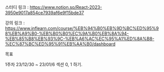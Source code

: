 스터디 링크 : https://www.notion.so/React-2023-3950e9017a854ce7939af6e9f15bde37


강의 링크 : https://www.inflearn.com/course/%EB%94%B0%EB%9D%BC%ED%95%98%EB%A9%B0-%EB%B0%B0%EC%9A%B0%EB%8A%94-%EB%85%B8%EB%93%9C-%EB%A6%AC%EC%95%A1%ED%8A%B8-%EC%87%BC%ED%95%91%EB%AA%B0/dashboard


목표


1주차 23/12/30 ~ 23/01/6 섹션 0, 1 하기.
